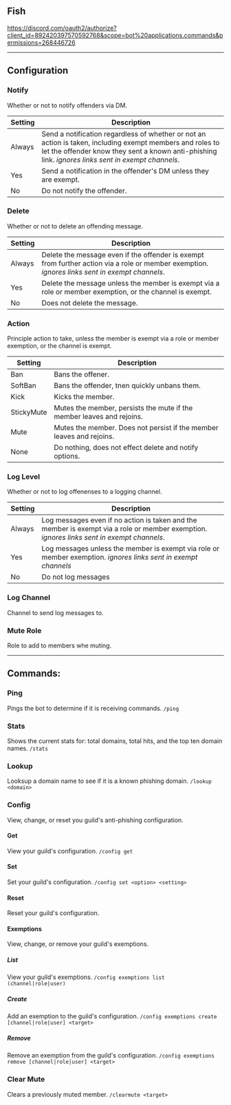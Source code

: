 ## Fish ##

https://discord.com/oauth2/authorize?client_id=892420397570592768&scope=bot%20applications.commands&permissions=268446726

-------------------
## Configuration ##
### Notify ###
Whether or not to notify offenders via DM.

Setting | Description
--------|--------------
Always | Send a notification regardless of whether or not an action is taken, including exempt members and roles to let the offender know they sent a known anti-phishing link. *ignores links sent in exempt channels*.
Yes | Send a notification in the offender's DM unless they are exempt.
No | Do not notify the offender.

### Delete ###
Whether or not to delete an offending message.

Setting | Description
--------|--------------
Always | Delete the message even if the offender is exempt from further action via a role or member exemption. *ignores links sent in exempt channels*.
Yes | Delete the message unless the member is exempt via a role or member exemption, or the channel is exempt.
No | Does not delete the message.

### Action ###
Principle action to take, unless the member is exempt via a role or member 
exemption, or the channel is exempt.

Setting | Description
--------|--------------
Ban | Bans the offener.
SoftBan | Bans the offender, tnen quickly unbans them.
Kick | Kicks the member.
StickyMute | Mutes the member, persists the mute if the member leaves and rejoins.
Mute | Mutes the member. Does not persist if the member leaves and rejoins.
None | Do nothing, does not effect delete and notify options.

### Log Level ###
Whether or not to log offenenses to a logging channel.

Setting | Description
--------|--------------
Always | Log messages even if no action is taken and the member is exempt via a role or member exemption. *ignores links sent in exempt channels*.
Yes | Log messages unless the member is exempt via role or member exemption. *ignores links sent in exempt channels*
No | Do not log messages

### Log Channel ###
Channel to send log messages to.

### Mute Role ###
Role to add to members whe  muting.

---------------
## Commands: ##
### Ping ###
Pings the bot to determine if it is receiving commands.
`/ping`

### Stats ###
Shows the current stats for: total domains, total hits, and the top ten domain
names.
`/stats`

### Lookup ###
Looksup a domain name to see if it is a known phishing domain.
`/lookup <domain>`

### Config ###
View, change, or reset you guild's anti-phishing configuration.

#### Get ####
View your guild's configuration.
`/config get`

#### Set ####
Set your guild's configuration.
`/config set <option> <setting>`

#### Reset ####
Reset your guild's configuration.

#### Exemptions ####
View, change, or remove your guild's exemptions.

##### List #####
View your guild's exemptions.
`/config exemptions list (channel|role|user)`

##### Create #####
Add an exemption to the guild's configuration.
`/config exemptions create [channel|role|user] <target>`

##### Remove #####
Remove an exemption from the guild's configuration.
`/config exemptions remove [channel|role|user] <target>`

### Clear Mute ####
Clears a previously muted member.
`/clearmute <target>`

